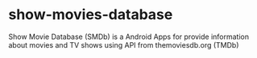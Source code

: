 # show-movies-database
Show Movie Database (SMDb) is a Android Apps for provide information about movies and TV shows using API from themoviesdb.org (TMDb) 
